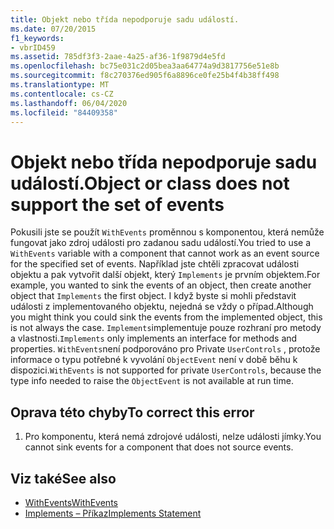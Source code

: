 ```yaml
---
title: Objekt nebo třída nepodporuje sadu událostí.
ms.date: 07/20/2015
f1_keywords:
- vbrID459
ms.assetid: 785df3f3-2aae-4a25-af36-1f9879d4e5fd
ms.openlocfilehash: bc75e031c2d05bea3aa64774a9d3817756e51e8b
ms.sourcegitcommit: f8c270376ed905f6a8896ce0fe25b4f4b38ff498
ms.translationtype: MT
ms.contentlocale: cs-CZ
ms.lasthandoff: 06/04/2020
ms.locfileid: "84409358"
---
```

# <a name="object-or-class-does-not-support-the-set-of-events"></a><span data-ttu-id="1a360-102">Objekt nebo třída nepodporuje sadu událostí.</span><span class="sxs-lookup"><span data-stu-id="1a360-102">Object or class does not support the set of events</span></span>
<span data-ttu-id="1a360-103">Pokusili jste se použít `WithEvents` proměnnou s komponentou, která nemůže fungovat jako zdroj události pro zadanou sadu událostí.</span><span class="sxs-lookup"><span data-stu-id="1a360-103">You tried to use a `WithEvents` variable with a component that cannot work as an event source for the specified set of events.</span></span> <span data-ttu-id="1a360-104">Například jste chtěli zpracovat události objektu a pak vytvořit další objekt, který `Implements` je prvním objektem.</span><span class="sxs-lookup"><span data-stu-id="1a360-104">For example, you wanted to sink the events of an object, then create another object that `Implements` the first object.</span></span> <span data-ttu-id="1a360-105">I když byste si mohli představit události z implementovaného objektu, nejedná se vždy o případ.</span><span class="sxs-lookup"><span data-stu-id="1a360-105">Although you might think you could sink the events from the implemented object, this is not always the case.</span></span> <span data-ttu-id="1a360-106">`Implements`implementuje pouze rozhraní pro metody a vlastnosti.</span><span class="sxs-lookup"><span data-stu-id="1a360-106">`Implements` only implements an interface for methods and properties.</span></span> <span data-ttu-id="1a360-107">`WithEvents`není podporováno pro Private `UserControls` , protože informace o typu potřebné k vyvolání `ObjectEvent` není v době běhu k dispozici.</span><span class="sxs-lookup"><span data-stu-id="1a360-107">`WithEvents` is not supported for private `UserControls`, because the type info needed to raise the `ObjectEvent` is not available at run time.</span></span>  
  
## <a name="to-correct-this-error"></a><span data-ttu-id="1a360-108">Oprava této chyby</span><span class="sxs-lookup"><span data-stu-id="1a360-108">To correct this error</span></span>  
  
1. <span data-ttu-id="1a360-109">Pro komponentu, která nemá zdrojové události, nelze události jímky.</span><span class="sxs-lookup"><span data-stu-id="1a360-109">You cannot sink events for a component that does not source events.</span></span>  
  
## <a name="see-also"></a><span data-ttu-id="1a360-110">Viz také</span><span class="sxs-lookup"><span data-stu-id="1a360-110">See also</span></span>

- [<span data-ttu-id="1a360-111">WithEvents</span><span class="sxs-lookup"><span data-stu-id="1a360-111">WithEvents</span></span>](../modifiers/withevents.md)
- [<span data-ttu-id="1a360-112">Implements – Příkaz</span><span class="sxs-lookup"><span data-stu-id="1a360-112">Implements Statement</span></span>](../statements/implements-statement.md)
